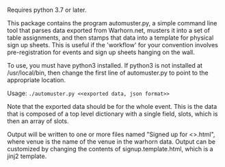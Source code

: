 Requires python 3.7 or later.

This package contains the program automuster.py, a simple command line tool that parses data exported from Warhorn.net, musters it into a set of table assignments, and then stamps that data into a template for physical sign up sheets. This is useful if the 'workflow' for your convention involves pre-registration for events and sign up sheets hanging on the wall.

To use, you must have python3 installed. If python3 is not installed at /usr/local/bin, then change the first line of automuster.py to point to the appropriate location.

Usage:
`./automuster.py <<exported data, json format>>`

Note that the exported data should be for the whole event. This is the data that is composed of a top level dictionary with a single field, slots, which is then an array of slots.

Output will be written to one or more files named "Signed up for <<venue>>.html", where venue is the name of the venue in the warhorn data. Output can be customized by changing the contents of signup.template.html, which is a jinj2 template.